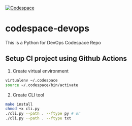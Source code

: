[![Codespace](https://github.com/ritwikamukherjee/codespace-devops/actions/workflows/main.yml/badge.svg)](https://github.com/ritwikamukherjee/codespace-devops/actions/workflows/main.yml)

# codespace-devops
This is a Python for DevOps Codespace Repo

## Setup CI project using Github Actions

1. Create virtual environment
```bash
virtualenv ~/.codespace 
source ~/.codespace/bin/activate
```

2. Create CLI tool
```bash
make install
chmod +x cli.py
./cli.py --path . --ftype py # or
./cli.py --path . --ftype txt
```

